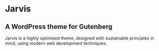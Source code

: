 # Jarvis
## A WordPress theme for Gutenberg

Jarvis is a highly optimised theme, designed with sustainable principles in mind, using modern web development techniques.